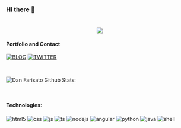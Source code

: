 ### Hi there 👋

<!--
**dann-farisato/dann-farisato** is a ✨ _special_ ✨ repository because its `README.md` (this file) appears on your GitHub profile.

Here are some ideas to get you started:

- 🔭 I’m currently working on ...
- 🌱 I’m currently learning ...
- 👯 I’m looking to collaborate on ...
- 🤔 I’m looking for help with ...
- 💬 Ask me about ...
- 📫 How to reach me: ...
- 😄 Pronouns: ...
- ⚡ Fun fact: ...
-->
<!-- <div style="align-items: center"> <h3> Hi, I'm Dan, software Dev and automation lover!</h3></div> -->

<h1 align="center">
  <a href="https://git.io/typing-svg">
    <img src="https://readme-typing-svg.herokuapp.com/?font=Fira+Code&lines=Hello,;+This+is+DAN...;Welcome!&center=true&size=18&color=FFFFFFBE">
  </a>
</h1>

#### Portfolio and Contact

[![BLOG](https://img.shields.io/website?label=danfarisato.com&style=for-the-badge&url=https://danfarisato.com)](https://danfarisato.com)
[![TWITTER](https://img.shields.io/badge/Twitter-1DA1F2?style=for-the-badge&logo=twitter&logoColor=whitehttps://img.shields.io/badge/Twitter-1DA1F2?style=for-the-badge&logo=twitter&logoColor=white)](https://twitter.com/danfarisato)

<br/>

![Dan Farisato Github Stats:](https://github-readme-stats.vercel.app/api?username=dann-farisato&show_icons=true&theme=github_dark)

<br/>

#### Technologies:
<div style="display: inline_block">
  <img align="center" alt="html5" src="https://img.shields.io/badge/HTML5-E34F26?style=for-the-badge&logo=html5&logoColor=white" />
  <img align="center" alt="css" src="https://img.shields.io/badge/CSS3-1572B6?style=for-the-badge&logo=css3&logoColor=white" />
  <img align="center" alt="js" src="https://img.shields.io/badge/JavaScript-F7DF1E?style=for-the-badge&logo=javascript&logoColor=white" />
  <img align="center" alt="ts" src="https://img.shields.io/badge/TypeScript-007ACC?style=for-the-badge&logo=typescript&logoColor=white" />
  <img align="center" alt="nodejs" src="https://img.shields.io/badge/Node.js-43853D?style=for-the-badge&logo=node.js&logoColor=white" />
  <img align="center" alt="angular" src="https://img.shields.io/badge/Angular-DD0031?style=for-the-badge&logo=angular&logoColor=white" />
  <img align="center" alt="python" src="https://img.shields.io/badge/Python-14354C?style=for-the-badge&logo=python&logoColor=white" />
  <img align="center" alt="java" src="https://img.shields.io/badge/Java-ED8B00?style=for-the-badge&logo=java&logoColor=white" />
  <img align="center" alt="shell" src="https://img.shields.io/badge/Shell_Script-121011?style=for-the-badge&logo=gnu-bash&logoColor=white" />
</div>
<br/>



